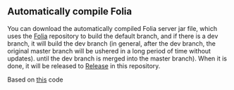 ## Automatically compile Folia
You can download the automatically compiled Folia server jar file, which uses the [Folia](https://papermc.io/software/folia) repository to build the default branch, and if there is a dev branch, it will build the dev branch (in general, after the dev branch, the original master branch will be ushered in a long period of time without updates). until the dev branch is merged into the master branch). When it is done, it will be released to [Release](https://github.com/AlexMelanFromRingo/folia-builds/releases
) in this repository.

Based on [this](https://github.com/sekaom/folia_build_action/releases) code

